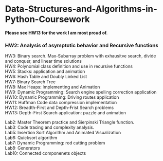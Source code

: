 # Data-Structures-and-Algorithms-in-Python-Coursework

**Please see HW13 for the work I am most proud of.**  

### HW2: Analysis of asymptotic behavior and Recursive functions  
HW3: Binary search. Max-Subarray problem with exhausitve search, divide and conquer, and linear time solutions  
HW4: Polynomial class definition and use in recursive functions  
HW5: Stacks: application and animation  
HW6: Hash Table and Doubly Linked List  
HW7: Binary Search Tree  
HW8: Max Heaps: Implementing and Animation  
HW9: Dynamic Programming: Search engine spelling correction application  
HW10: Dynamic Programming: Driving routes application  
HW11: Huffman Code data compression implementation   
HW12: Breadth-First and Depth-Frist Search problems  
HW13: Depth-First Search application: puzzle and animation  

Lab2: Master Theorem practice and Sierpinski Triangle function.  
Lab3: Code tracing and complexity analysis.  
Lab5: Insertion Sort Algorithm and Animated Visualization  
Lab6: Quicksort algorithm  
Lab7: Dynamic Programming: rod cutting problem  
Lab8: Generators  
Lab10: Connected componenets objects
